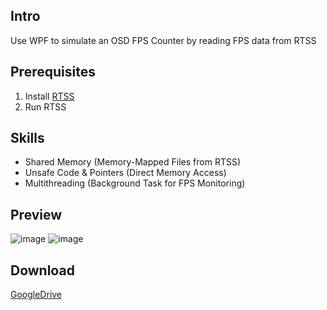 ## Intro  
Use WPF to simulate an OSD FPS Counter by reading FPS data from RTSS

## Prerequisites  
1. Install [RTSS](https://www.guru3d.com/download/rtss-rivatuner-statistics-server-download/)  
2. Run RTSS

## Skills  
- Shared Memory (Memory-Mapped Files from RTSS)  
- Unsafe Code & Pointers (Direct Memory Access)  
- Multithreading (Background Task for FPS Monitoring) 

## Preview  
![image](https://github.com/user-attachments/assets/c85de8e2-a19a-4b96-a084-ae7fc8ed15bb)
![image](https://github.com/user-attachments/assets/3f3b218d-d334-437e-b19c-015b7573c30b)

## Download  
[GoogleDrive](https://drive.google.com/file/d/12ok8IHk1W6jNaFccj4RRMm_Zg6jMeTBG/view?usp=sharing)
